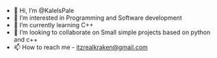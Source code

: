 - 👋 Hi, I’m @KaleIsPale
- 👀 I’m interested in Programming and Software development
- 🌱 I’m currently learning C++
- 💞️ I’m looking to collaborate on Small simple projects based on python and c++
- 📫 How to reach me - itzrealkraken@gmail.com

<!---
KaleIsPale/KaleIsPale is a ✨ special ✨ repository because its `README.md` (this file) appears on your GitHub profile.
You can click the Preview link to take a look at your changes.
--->
